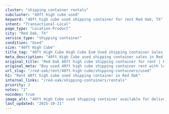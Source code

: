 ```yaml
---
cluster: "shipping container rentals"
subcluster: "40ft high cube used"
keyword: "40ft high cube used shipping container for rent Red Oak, TX"
intent: "Transactional-Local"
page_type: "Location-Product"
city: "Red Oak, TX"
service_type: "shipping container"
condition: "Used"
size: "40ft High Cube"
title_tag: "40ft High Cube High Cube Exm Used shipping container Sales in Red Oak | LC Container"
meta_description: "40ft High Cube used shipping container sales in Red Oak. High cube containers with extra height. Fast delivery, competitive pricing. Serving shipping containers area. Quote ID: PHJ. Call (214) 524-4168 for your free quote today."
original_title: "Red Oak 40ft high cube shipping container for rent | LC"
original_meta: "Buy used 40ft high cube shipping container rent with local delivery in Red Oak, TX. LC Container — local Since 2003. Request a fast quote today."
url_slug: "/red-oak/rent/40ft-high-cube/shipping-containers/used"
h1: "Rent 40ft high cube used shipping container in Red Oak"
internal_links: "/red-oak/shipping-containers/rentals"
priority: 3
notes: "2"
noindex: true
image_alt: "40ft High Cube used shipping container available for delivery in Red Oak"
last_updated: "2025-10-21"
---
```


<!-- TODO: Add unique city/inventory copy, images, and internal links here. -->
